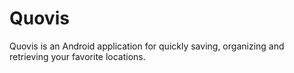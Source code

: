 # Quovis
Quovis is an Android application for quickly saving, organizing and retrieving your favorite locations.
